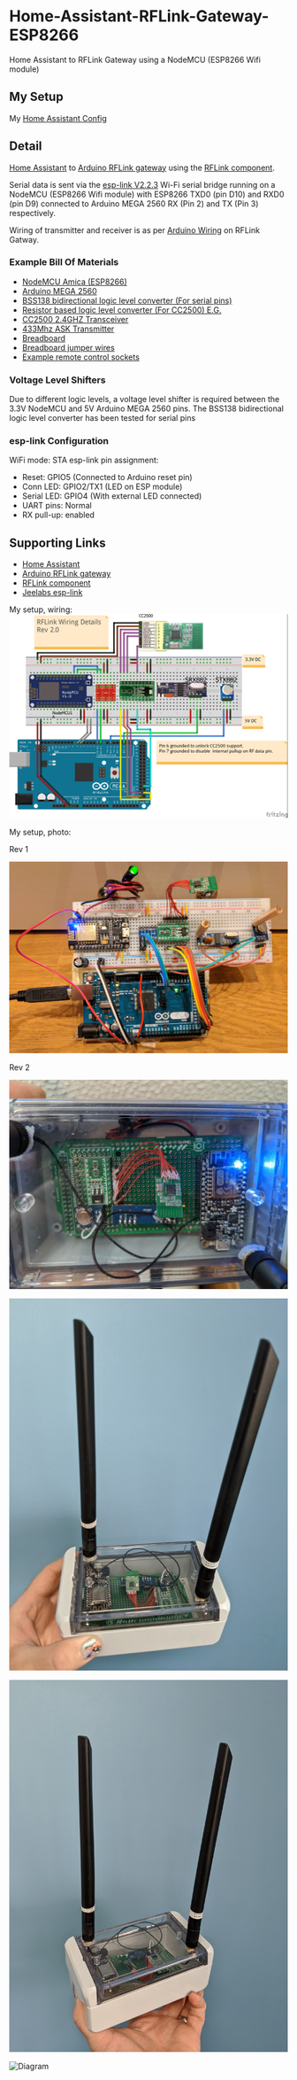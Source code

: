 # Home-Assistant-RFLink-Gateway-ESP8266
Home Assistant to RFLink Gateway using a NodeMCU (ESP8266 Wifi module)

## My Setup
My [Home Assistant Config](https://github.com/Genestealer/Home-Assistant-Configuration)
  
## Detail

[Home Assistant](https://home-assistant.io/) to [Arduino RFLink gateway](http://www.nemcon.nl/blog2/) using the [RFLink component](https://home-assistant.io/components/rflink/).

Serial data is sent via the [esp-link V2.2.3](https://github.com/jeelabs/esp-link/releases/tag/v2.2.3) Wi-Fi serial bridge running on a NodeMCU (ESP8266 Wifi module) with ESP8266 TXD0 (pin D10) and RXD0 (pin D9) connected to Arduino MEGA 2560 RX (Pin 2) and TX (Pin 3) respectively. 

Wiring of transmitter and receiver is as per [Arduino Wiring](http://www.nemcon.nl/blog2/wiring) on RFLink Gatway.

### Example Bill Of Materials
 - [NodeMCU Amica (ESP8266)](https://www.aliexpress.com/item/V3-Wireless-module-NodeMcu-4M-bytes-Lua-WIFI-Internet-of-Things-development-board-based-ESP8266-esp/32647542733.html)
 - [Arduino MEGA 2560](https://www.aliexpress.com/item/Mega-2560-CH340G-ATmega2560-16AU-Compatible-for-Arduino-Mega-2560/32517341214.htm)
 - [BSS138 bidirectional logic level converter (For serial pins)](https://www.aliexpress.com/item/IIC-I2C-Logic-Level-Converter-Bi-Directional-Module-5V-to-3-3V-For-Arduino-Upgrade-to/32669684009.html)
 - [Resistor based logic level converter (For CC2500) E.G.](https://www.aliexpress.com/item/8CH-IIC-I2C-Logic-Level-Converter-Bi-Directional-Module-DC-DC-5V-to-3-3V-Setp/32238089139.html)
 - [CC2500 2.4GHZ Transceiver](https://www.aliexpress.com/item/Wireless-Module-CC2500-2-4G-Low-power-Consistency-Stability-Small-Size/32702148262.html)
 - [433Mhz ASK Transmitter](https://www.aliexpress.com/item/433MHz-100-Meters-Wireless-Module-Kit-ASK-Transmitter-STX882-ASK-Receiver-SRX882-2Pcs-Copper-Spring-Antenna/32637181317.html)
 - [Breadboard](https://www.aliexpress.com/item/1pcs-Quality-mini-bread-board-breadboard-8-5CM-x-5-5CM-400-holes/32803112223.html)
 - [Breadboard jumper wires](https://www.aliexpress.com/item/Packed-Breadboard-Line-Bread-Board-Jumper-140-pieces-Bread-Board-Cable/32647063474.html)
 - [Example remote control sockets](https://www.amazon.co.uk/Status-Remote-Control-Socket-Pack/dp/B003XOXAVG)
### Voltage Level Shifters
Due to different logic levels, a voltage level shifter is required between the 3.3V NodeMCU and 5V Arduino MEGA 2560 pins. The BSS138 bidirectional logic level converter has been tested for serial pins

### esp-link Configuration
WiFi mode:	STA
esp-link pin assignment:
- Reset: GPIO5 (Connected to Arduino reset pin)
- Conn LED: GPIO2/TX1 (LED on ESP module)
- Serial LED: GPIO4 (With external LED connected)
- UART pins: Normal
- RX pull-up: enabled

## Supporting Links
- [Home Assistant](https://home-assistant.io/)
- [Arduino RFLink gateway](http://www.nemcon.nl/blog2/)
- [RFLink component](https://home-assistant.io/components/rflink/)
- [Jeelabs esp-link](https://github.com/jeelabs/esp-link)


My setup, wiring:
![Diagram](https://raw.githubusercontent.com/Genestealer/Home-Assistant-RFLink-Gateway-ESP8266/master/RFLink_Gatway_bb.jpg)

My setup, photo:

Rev 1

![Diagram](https://raw.githubusercontent.com/Genestealer/Home-Assistant-RFLink-Gateway-ESP8266/master/Home-Assistant-RFLink-Gateway-ESP8266.jpg)

Rev 2

![Diagram](https://raw.githubusercontent.com/genestealer/Home-Assistant-RFLink-Gateway-ESP8266/master/new-case0.jpg)

![Diagram](https://raw.githubusercontent.com/genestealer/Home-Assistant-RFLink-Gateway-ESP8266/master/new-case1.jpg)

![Diagram](https://raw.githubusercontent.com/genestealer/Home-Assistant-RFLink-Gateway-ESP8266/master/new-case2.jpg)

![Diagram](https://raw.githubusercontent.com/genestealer/Home-Assistant-RFLink-Gateway-ESP8266/master/new-case3.jpg)
